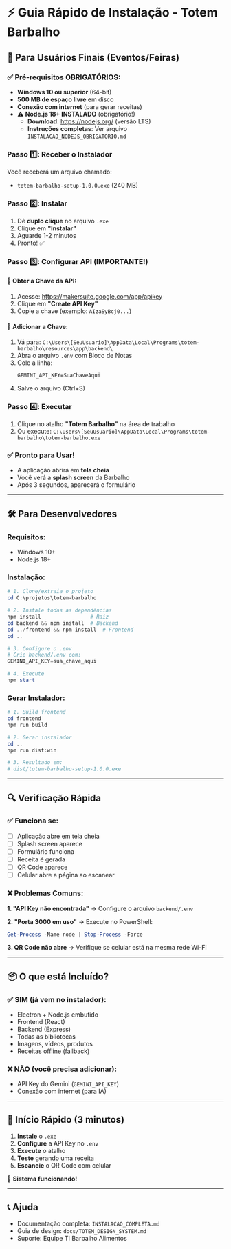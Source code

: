 # ⚡ Guia Rápido de Instalação - Totem Barbalho

## 🎯 Para Usuários Finais (Eventos/Feiras)

### ✅ Pré-requisitos OBRIGATÓRIOS:
- **Windows 10 ou superior** (64-bit)
- **500 MB de espaço livre** em disco
- **Conexão com internet** (para gerar receitas)
- ⚠️ **Node.js 18+ INSTALADO** (obrigatório!)
  - **Download**: https://nodejs.org/ (versão LTS)
  - **Instruções completas**: Ver arquivo `INSTALACAO_NODEJS_OBRIGATORIO.md`

### Passo 1️⃣: Receber o Instalador
Você receberá um arquivo chamado:
- `totem-barbalho-setup-1.0.0.exe` (240 MB)

### Passo 2️⃣: Instalar
1. Dê **duplo clique** no arquivo `.exe`
2. Clique em **"Instalar"**
3. Aguarde 1-2 minutos
4. Pronto! ✅

### Passo 3️⃣: Configurar API (IMPORTANTE!)

#### 🔑 Obter a Chave da API:
1. Acesse: https://makersuite.google.com/app/apikey
2. Clique em **"Create API Key"**
3. Copie a chave (exemplo: `AIzaSyBcj0...`)

#### 📝 Adicionar a Chave:
1. Vá para: `C:\Users\[SeuUsuario]\AppData\Local\Programs\totem-barbalho\resources\app\backend\`
2. Abra o arquivo `.env` com Bloco de Notas
3. Cole a linha:
   ```
   GEMINI_API_KEY=SuaChaveAqui
   ```
4. Salve o arquivo (Ctrl+S)

### Passo 4️⃣: Executar
1. Clique no atalho **"Totem Barbalho"** na área de trabalho
2. Ou execute: `C:\Users\[SeuUsuario]\AppData\Local\Programs\totem-barbalho\totem-barbalho.exe`

### ✅ Pronto para Usar!
- A aplicação abrirá em **tela cheia**
- Você verá a **splash screen** da Barbalho
- Após 3 segundos, aparecerá o formulário

---

## 🛠️ Para Desenvolvedores

### Requisitos:
- Windows 10+
- Node.js 18+

### Instalação:

```powershell
# 1. Clone/extraia o projeto
cd C:\projetos\totem-barbalho

# 2. Instale todas as dependências
npm install                # Raiz
cd backend && npm install  # Backend
cd ../frontend && npm install  # Frontend
cd ..

# 3. Configure o .env
# Crie backend/.env com:
GEMINI_API_KEY=sua_chave_aqui

# 4. Execute
npm start
```

### Gerar Instalador:

```powershell
# 1. Build frontend
cd frontend
npm run build

# 2. Gerar instalador
cd ..
npm run dist:win

# 3. Resultado em:
# dist/totem-barbalho-setup-1.0.0.exe
```

---

## 🔍 Verificação Rápida

### ✅ Funciona se:
- [ ] Aplicação abre em tela cheia
- [ ] Splash screen aparece
- [ ] Formulário funciona
- [ ] Receita é gerada
- [ ] QR Code aparece
- [ ] Celular abre a página ao escanear

### ❌ Problemas Comuns:

**1. "API Key não encontrada"**
→ Configure o arquivo `backend/.env`

**2. "Porta 3000 em uso"**
→ Execute no PowerShell:
```powershell
Get-Process -Name node | Stop-Process -Force
```

**3. QR Code não abre**
→ Verifique se celular está na mesma rede Wi-Fi

---

## 📦 O que está Incluído?

### ✅ SIM (já vem no instalador):
- Electron + Node.js embutido
- Frontend (React)
- Backend (Express)
- Todas as bibliotecas
- Imagens, vídeos, produtos
- Receitas offline (fallback)

### ❌ NÃO (você precisa adicionar):
- API Key do Gemini (`GEMINI_API_KEY`)
- Conexão com internet (para IA)

---

## 🚀 Início Rápido (3 minutos)

1. **Instale** o `.exe`
2. **Configure** a API Key no `.env`
3. **Execute** o atalho
4. **Teste** gerando uma receita
5. **Escaneie** o QR Code com celular

🎉 **Sistema funcionando!**

---

## 📞 Ajuda

- Documentação completa: `INSTALACAO_COMPLETA.md`
- Guia de design: `docs/TOTEM_DESIGN_SYSTEM.md`
- Suporte: Equipe TI Barbalho Alimentos
